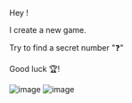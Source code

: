 Hey ! 

I create a new game. 

Try to find a secret number "❓"

Good luck 🏆! 

![image](https://github.com/merliotte/secret_number/assets/105237073/064cd292-527d-4955-ad71-174cab095dcb)
![image](https://github.com/merliotte/secret_number/assets/105237073/849d3650-2a03-4f4e-8264-2ea11cc1991c)
